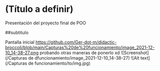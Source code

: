 # (Título a definir)
Presentación del proyecto final de POO

##subtitulo

Pantalla inicial https://github.com/Ger-dot-m/didactic-broccoli/blob/main/Capturas%20de%20funcionamiento/image_2021-12-10_14-38-27.png
probando otras maneras de ponerlo xd ![Screenshot](/Capturas de dfuncionamiento/image_2021-12-10_14-38-27)
![Alt text](/Capturas de funcionamiento/to/img.jpg)
